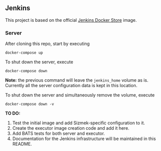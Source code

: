 ## Jenkins
This project is based on the official [Jenkins Docker Store](https://hub.docker.com/r/jenkins/jenkins/) image.

### Server

After cloning this repo, start by executing

	docker-compose up
		
To shut down the server, execute

	docker-compose down
		
**Note:** the previous command will leave the `jenkins_home` volume as is. Currently all the server configuration data is kept in this location.

To shut down the server and simultaneously remove the volume, execute

	docker-compose down -v

**TO DO:**

1. Test the initial image and add Sizmek-specific configuration to it.
2. Create the executor image creation code and add it here.
3. Add BATS tests for both server and executor.
4. Documentation for the Jenkins infrastructure will be maintained in this README.


